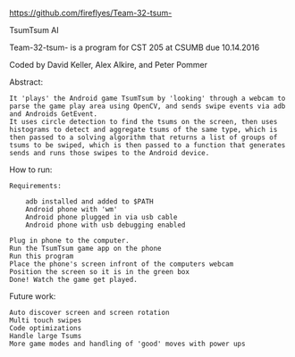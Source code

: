 https://github.com/fireflyes/Team-32-tsum-

TsumTsum AI

Team-32-tsum- is a program for CST 205 at CSUMB due 10.14.2016

Coded by David Keller, Alex Alkire, and Peter Pommer


Abstract:
	
	It 'plays' the Android game TsumTsum by 'looking' through a webcam to parse the game play area using OpenCV, and sends swipe events via adb and Androids GetEvent.
	It uses circle detection to find the tsums on the screen, then uses histograms to detect and aggregate tsums of the same type, which is then passed to a solving algorithm that returns a list of groups of tsums to be swiped, which is then passed to a function that generates sends and runs those swipes to the Android device.

How to run:
	
	Requirements:
	
		adb installed and added to $PATH
		Android phone with 'wm'
		Android phone plugged in via usb cable
		Android phone with usb debugging enabled
		
	Plug in phone to the computer.
	Run the TsumTsum game app on the phone
	Run this program
	Place the phone's screen infront of the computers webcam
	Position the screen so it is in the green box
	Done! Watch the game get played.

Future work:

	Auto discover screen and screen rotation
	Multi touch swipes
	Code optimizations
	Handle large Tsums
	More game modes and handling of 'good' moves with power ups